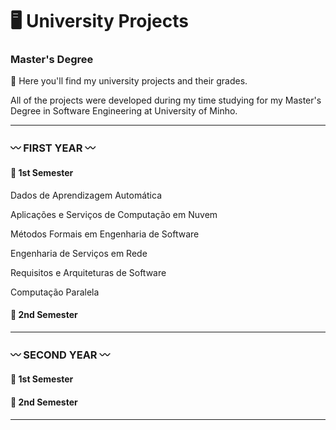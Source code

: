 # 🖥️ University Projects

### Master's Degree

:pushpin: Here you'll find my university projects and their grades.

All of the projects were developed during my time studying for my Master's Degree in Software Engineering at University of Minho.

***
### :wavy_dash: FIRST YEAR 	:wavy_dash:

#### 🌺 1st Semester 
Dados de Aprendizagem Automática

Aplicações e Serviços de Computação em Nuvem

Métodos Formais em Engenharia de Software

Engenharia de Serviços em Rede

Requisitos e Arquiteturas de Software

Computação Paralela

#### 🌺 2nd Semester 

***

### :wavy_dash: SECOND YEAR 	:wavy_dash:

#### 🌺 1st Semester 

#### 🌺 2nd Semester

***


